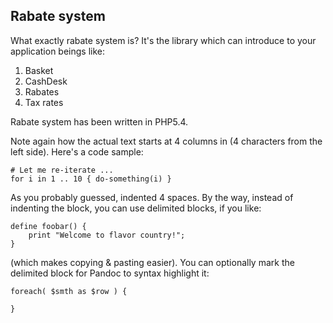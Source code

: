 Rabate system
------------

What exactly rabate system is?
It's the library which can introduce to your application beings like:
 1. Basket
 2. CashDesk
 3. Rabates
 4. Tax rates

Rabate system has been written in PHP5.4.


Note again how the actual text starts at 4 columns in (4 characters
from the left side). Here's a code sample:

    # Let me re-iterate ...
    for i in 1 .. 10 { do-something(i) }

As you probably guessed, indented 4 spaces. By the way, instead of
indenting the block, you can use delimited blocks, if you like:

~~~
define foobar() {
    print "Welcome to flavor country!";
}
~~~

(which makes copying & pasting easier). You can optionally mark the
delimited block for Pandoc to syntax highlight it:

~~~{.php}
foreach( $smth as $row ) {

}
~~~

